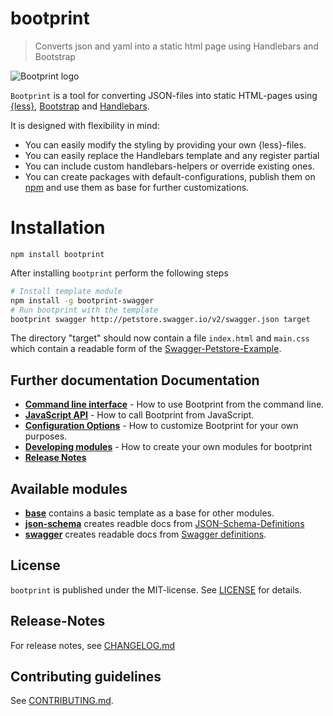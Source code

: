# bootprint

> Converts json and yaml into a static html page using Handlebars and Bootstrap

![Bootprint logo](http://nknapp.github.io/bootprint/img/bootprint.svg)

`Bootprint` is a tool for converting JSON-files into static HTML-pages using [{less}](http://lesscss.org),
[Bootstrap](http://getbootstrap.com) and [Handlebars](http://handlebarsjs.com).

It is designed with flexibility in mind:

* You can easily modify the styling by providing your own {less}-files.
* You can easily replace the Handlebars template and any register partial
* You can include custom handlebars-helpers or override existing ones.
* You can create packages with default-configurations, publish them on [npm](http://npmjs.org)
and use them as base for further customizations.

# Installation

```
npm install bootprint
```

After installing `bootprint` perform the following steps

```bash
# Install template module
npm install -g bootprint-swagger
# Run bootprint with the template
bootprint swagger http://petstore.swagger.io/v2/swagger.json target
```

The directory "target" should now contain a file `index.html` and `main.css` which contain a readable
form of the [Swagger-Petstore-Example](http://petstore.swagger.io/).

## Further documentation Documentation

* **[Command line interface](doc/cli.md)** - How to use Bootprint from the command line.
* **[JavaScript API](doc/jsapi.md)** - How to call Bootprint from JavaScript.
* **[Configuration Options](doc/config.md)** - How to customize Bootprint for your own purposes.
* **[Developing modules](doc/modules.md)** - How to create your own modules for bootprint
* **[Release Notes](CHANGELOG.md)**

## Available modules

* **[base](https://npmjs.org/package/bootprint-base)** contains a basic template
as a base for other modules.
* **[json-schema](https://npmjs.org/package/bootprint-json-schema)** creates readble docs from
[JSON-Schema-Definitions](http://www.json-schema.org)
* **[swagger](https://npmjs.org/package/bootprint-swagger)** creates readable docs from
[Swagger definitions](http://swagger.io).



## License

`bootprint` is published under the MIT-license. 
See [LICENSE](LICENSE) for details.

## Release-Notes
 
For release notes, see [CHANGELOG.md](CHANGELOG.md)
 
## Contributing guidelines

See [CONTRIBUTING.md](CONTRIBUTING.md).